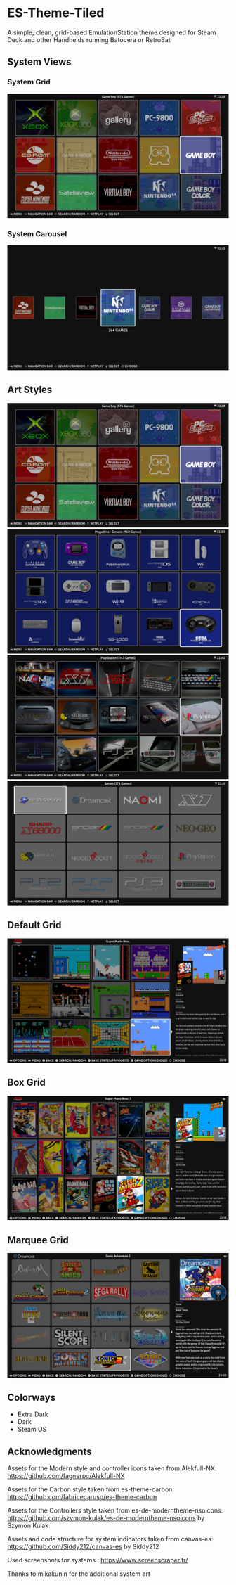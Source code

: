 # ES-Theme-Tiled 
A simple, clean, grid-based EmulationStation theme designed for Steam Deck and other Handhelds running Batocera or RetroBat

## **System Views**

### **System Grid**
![System Grid](./screenshots/systemgrid.png)

### **System Carousel**
![System Carousel](./screenshots/systemcarousel.png)


## **Art Styles**
![Modern](./screenshots/systemgrid.png)
![NSOis](./screenshots/systemgrid2.png)
![Carbon](./screenshots/systemgrid3.png)
![Logos](./screenshots/systemgrid4.png)



## **Default Grid**
![Game Grid](./screenshots/gamegrid.png)

## **Box Grid**
![Box Grid](./screenshots/gamegrid2.png)

## **Marquee Grid**
![Marquee Grid](./screenshots/gamegrid3.png)

## Colorways
- Extra Dark
- Dark
- Steam OS

## **Acknowledgments**
Assets for the Modern style and controller icons taken from Alekfull-NX: https://github.com/fagnerpc/Alekfull-NX

Assets for the Carbon style taken from es-theme-carbon: https://github.com/fabricecaruso/es-theme-carbon

Assets for the Controllers style taken from es-de-moderntheme-nsoicons: https://github.com/szymon-kulak/es-de-moderntheme-nsoicons by Szymon Kulak

Assets and code structure for system indicators taken from canvas-es: https://github.com/Siddy212/canvas-es by Siddy212

Used screenshots for systems : https://www.screenscraper.fr/

Thanks to mikakunin for the additional system art